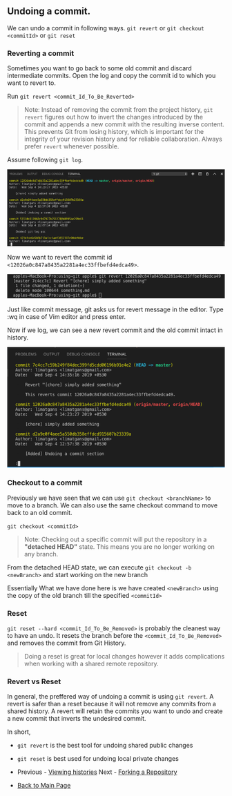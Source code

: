 ## Undoing a commit.
We can undo a commit in following ways. `git revert` or `git checkout <commitId>` or `git reset`

### Reverting a commit
Sometimes you want to go back to some old commit and discard intermediate commits. Open the log and copy the commit id to which you want to revert to.

Run `git revert <commit_Id_To_Be_Reverted>`

> Note: Instead of removing the commit from the project history, `git revert` figures out how to invert the changes introduced by the commit and appends a new commit with the resulting inverse content. This prevents Git from losing history, which is important for the integrity of your revision history and for reliable collaboration. Always prefer `revert` whenever possible.

Assume following `git log`.

![git log before reverting](pics/before-git-revert-log.png)

Now we want to revert the commit id `<12026a0c847a8435a2281a4ec33ffbefd4edca49>`.

![git revert](pics/git-revert.png)

Just like commit message, git asks us for revert message in the editor. Type :wq in case of Vim editor and press enter.

Now if we log, we can see a new revert commit and the old commit intact in history.

![git log after reverting](pics/git-log-after-git-revert.png)

### Checkout to a commit
Previously we have seen that we can use `git checkout <branchName>` to move to a branch. We can also use the same checkout command to move back to an old commit.

`git checkout <commitId>`

> Note: Checking out a specific commit will put the repository in a **"detached HEAD"** state. This means you are no longer working on any branch.

From the detached HEAD state, we can execute `git checkout -b <newBranch>` and start working on the new branch

Essentially What we have done here is we have created `<newBranch>` using the copy of the old branch till the specified `<commitId>`

### Reset
`git reset --hard <commit_Id_To_Be_Removed>` is probably the cleanest way to have an undo. It resets the branch before the `<commit_Id_To_Be_Removed>` and removes the commit from Git History.

> Doing a reset is great for local changes however it adds complications when working with a shared remote repository.

### Revert vs Reset

In general, the preffered way of undoing a commit is using `git revert`. A revert is safer than a reset because it will not remove any commits from a shared history. A revert will retain the commits you want to undo and create a new commit that inverts the undesired commit. 

In short,
- `git revert` is the best tool for undoing shared public changes
- `git reset` is best used for undoing local private changes

- Previous - [Viewing histories](./Viewing-histories.md)  Next - [Forking a Repository](./Forking-a-Repository.md)

- [Back to Main Page](./index.md)